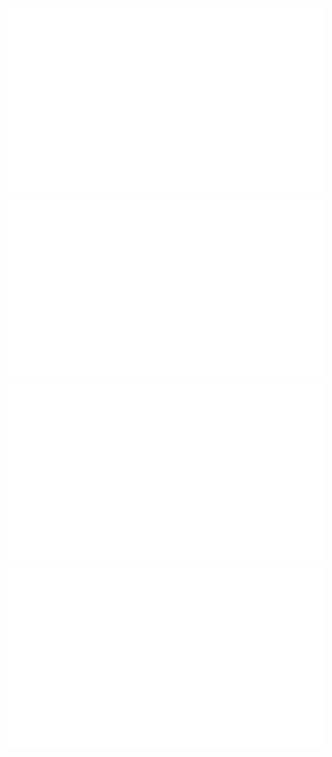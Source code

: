 ![](https://raw.githubusercontent.com/akhilsadam/github-stats/master/generated/overview.svg#gh-dark-mode-only)
![](https://raw.githubusercontent.com/akhilsadam/github-stats/master/generated/overview.svg#gh-light-mode-only)
![](https://raw.githubusercontent.com/akhilsadam/github-stats/master/generated/languages.svg#gh-dark-mode-only)
![](https://raw.githubusercontent.com/akhilsadam/github-stats/master/generated/languages.svg#gh-light-mode-only)
